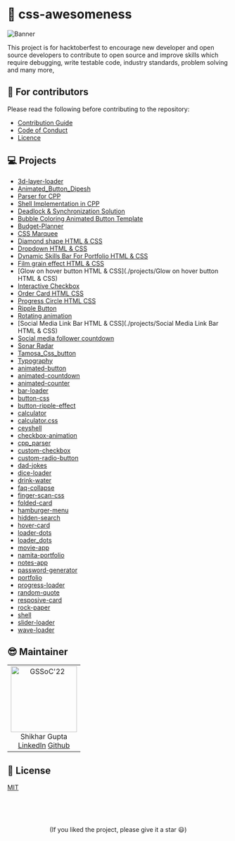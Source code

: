 # 🚀 css-awesomeness

![Banner](./scripts/assets/banner.png)

This project is for hacktoberfest to encourage new developer and open source developers to contribute to open source and improve skills which require debugging, write testable code, industry standards, problem solving and many more,

## 💙 For contributors

Please read the following before contributing to the repository:

- [Contribution Guide](./CONTRIBUTING.md)
- [Code of Conduct](./CODE_OF_CONDUCT.md)
- [Licence](./LICENCE.md)

## 💻 Projects

 
- [3d-layer-loader](./projects/3d-layer-loader) 
- [Animated_Button_Dipesh](./projects/Animated_Button_Dipesh) 
- [Parser for CPP](./projects/cpp_parser/)
- [Shell Implementation in CPP](./projects/ceyshell/)
- [Deadlock & Synchronization Solution](./projects/process_synchronization/)
- [Bubble Coloring Animated Button Template](./projects/Bubble%20Coloring%20Animated%20Button%20Template/) 
- [Budget-Planner](./projects/Budget-Planner) 
- [CSS Marquee](./projects/CSS%20Marquee/) 
- [Diamond shape HTML &amp; CSS](./projects/Diamond%20shape%20HTML%20&amp;%20CSS) 
- [Dropdown HTML &amp; CSS](./projects/Dropdown%20HTML%20&amp;%20CSS) 
- [Dynamic Skills Bar For Portfolio HTML &amp; CSS](./projects/Dynamic%20Skills%20Bar%20For%20Portfolio%20HTML%20&amp;%20CSS) 
- [Film grain effect HTML &amp; CSS](./projects/Film%20grain%20effect%20HTML%20&amp;%20CSS) 
- [Glow on hover button HTML &amp; CSS](./projects/Glow on hover button HTML &amp; CSS) 
- [Interactive Checkbox](./projects/Interactive%20Checkbox) 
- [Order Card HTML CSS](./projects/Order%20Card%20HTML%20CSS) 
- [Progress Circle HTML CSS](./projects/Progress%20Circle%20HTML%20CSS) 
- [Ripple Button](./projects/Ripple%20Button) 
- [Rotating animation](./projects/Rotating%20animation) 
- [Social Media Link Bar HTML &amp; CSS](./projects/Social Media Link Bar HTML &amp; CSS) 
- [Social media follower countdown](./projects/Social%20media%20follower%20countdown) 
- [Sonar Radar](./projects/Sonar%20Radar) 
- [Tamosa_Css_button](./projects/Tamosa_Css_button) 
- [Typography](./projects/Typography) 
- [animated-button](./projects/animated-button) 
- [animated-countdown](./projects/animated-countdown) 
- [animated-counter](./projects/animated-counter) 
- [bar-loader](./projects/bar-loader) 
- [button-css](./projects/button-css) 
- [button-ripple-effect](./projects/button-ripple-effect) 
- [calculator](./projects/calculator) 
- [calculator.css](./projects/calculator.css) 
- [ceyshell](./projects/ceyshell) 
- [checkbox-animation](./projects/checkbox-animation) 
- [cpp_parser](./projects/cpp_parser) 
- [custom-checkbox](./projects/custom-checkbox) 
- [custom-radio-button](./projects/custom-radio-button) 
- [dad-jokes](./projects/dad-jokes) 
- [dice-loader](./projects/dice-loader) 
- [drink-water](./projects/drink-water) 
- [faq-collapse](./projects/faq-collapse) 
- [finger-scan-css](./projects/finger-scan-css) 
- [folded-card](./projects/folded-card) 
- [hamburger-menu](./projects/hamburger-menu) 
- [hidden-search](./projects/hidden-search) 
- [hover-card](./projects/hover-card) 
- [loader-dots](./projects/loader-dots) 
- [loader_dots](./projects/loader_dots) 
- [movie-app](./projects/movie-app) 
- [namita-portfolio](./projects/namita-portfolio) 
- [notes-app](./projects/notes-app) 
- [password-generator](./projects/password-generator) 
- [portfolio](./projects/portfolio) 
- [progress-loader](./projects/progress-loader) 
- [random-quote](./projects/random-quote) 
- [resposive-card](./projects/resposive-card) 
- [rock-paper](./projects/rock-paper) 
- [shell](./projects/shell) 
- [slider-loader](./projects/slider-loader) 
- [wave-loader](./projects/wave-loader)

## 😎 Maintainer

<table>
  <tr>
    <td align="center">
      <img src="https://avatars.githubusercontent.com/u/75368010?v=4" width="150px" alt="GSSoC'22" />
      <br/>
       Shikhar Gupta
      <br/>
      <a href="https://www.linkedin.com/in/shikhar-gupta-71ab59201/">LinkedIn</a>
      <a href="https://github.com/shikhar13012001">Github</a>
    </td> 
  </tr>
</table>

## 📄 License

[MIT](./LICENSE.md)

<br>
<br>
<br>

<p align='center'>
(If you liked the project, please give it a star 😃)
</p>
